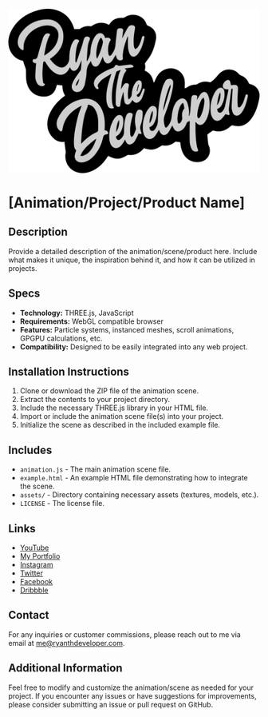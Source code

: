                                                       
![Alt text](logo-split.svg?raw=true "Ryan The Developer Logo")

# [Animation/Project/Product Name]

## Description

Provide a detailed description of the animation/scene/product here. Include what makes it unique, the inspiration behind it, and how it can be utilized in projects.

## Specs

- **Technology:** THREE.js, JavaScript
- **Requirements:** WebGL compatible browser
- **Features:** Particle systems, instanced meshes, scroll animations, GPGPU calculations, etc.
- **Compatibility:** Designed to be easily integrated into any web project.

## Installation Instructions

1. Clone or download the ZIP file of the animation scene.
2. Extract the contents to your project directory.
3. Include the necessary THREE.js library in your HTML file.
4. Import or include the animation scene file(s) into your project.
5. Initialize the scene as described in the included example file.

## Includes

- `animation.js` - The main animation scene file.
- `example.html` - An example HTML file demonstrating how to integrate the scene.
- `assets/` - Directory containing necessary assets (textures, models, etc.).
- `LICENSE` - The license file.

## Links

- [YouTube](https://www.youtube.com/@ryanthedeveloper)
- [My Portfolio](https://www.ryanthedeveloper.com)
- [Instagram](https://www.instagram.com/ryan_the_developer/)
- [Twitter](https://twitter.com/ryan_the_dev)
- [Facebook](https://www.facebook.com/ryanthedeveloper)
- [Dribbble](https://dribbble.com/ryan_the_developer)

## Contact

For any inquiries or customer commissions, please reach out to me via email at [me@ryanthdeveloper.com](mailto:me@ryanthdeveloper.com).

## Additional Information

Feel free to modify and customize the animation/scene as needed for your project. If you encounter any issues or have suggestions for improvements, please consider submitting an issue or pull request on GitHub.
